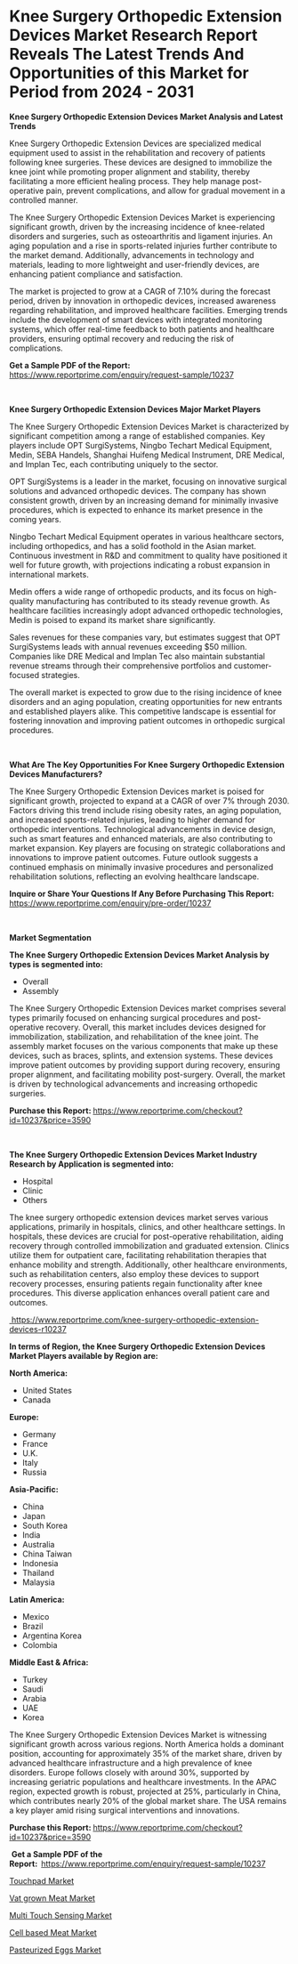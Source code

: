 <p><h1>Knee Surgery Orthopedic Extension Devices Market Research Report Reveals The Latest Trends And Opportunities of this Market for Period from 2024 - 2031</h1></p><p><strong>Knee Surgery Orthopedic Extension Devices Market Analysis and Latest Trends</strong></p>
<p><p>Knee Surgery Orthopedic Extension Devices are specialized medical equipment used to assist in the rehabilitation and recovery of patients following knee surgeries. These devices are designed to immobilize the knee joint while promoting proper alignment and stability, thereby facilitating a more efficient healing process. They help manage post-operative pain, prevent complications, and allow for gradual movement in a controlled manner.</p><p>The Knee Surgery Orthopedic Extension Devices Market is experiencing significant growth, driven by the increasing incidence of knee-related disorders and surgeries, such as osteoarthritis and ligament injuries. An aging population and a rise in sports-related injuries further contribute to the market demand. Additionally, advancements in technology and materials, leading to more lightweight and user-friendly devices, are enhancing patient compliance and satisfaction.</p><p>The market is projected to grow at a CAGR of 7.10% during the forecast period, driven by innovation in orthopedic devices, increased awareness regarding rehabilitation, and improved healthcare facilities. Emerging trends include the development of smart devices with integrated monitoring systems, which offer real-time feedback to both patients and healthcare providers, ensuring optimal recovery and reducing the risk of complications.</p></p>
<p><strong>Get a Sample PDF of the Report:&nbsp;</strong> <a href="https://www.reportprime.com/enquiry/request-sample/10237?utm_campaign=1877&utm_medium=2&utm_source=Github&utm_content=ia&utm_term=25122024&utm_id=knee-surgery-orthopedic-extension-devices">https://www.reportprime.com/enquiry/request-sample/10237</a></p>
<p>&nbsp;</p>
<p><strong>Knee Surgery Orthopedic Extension Devices Major Market Players</strong></p>
<p><p>The Knee Surgery Orthopedic Extension Devices Market is characterized by significant competition among a range of established companies. Key players include OPT SurgiSystems, Ningbo Techart Medical Equipment, Medin, SEBA Handels, Shanghai Huifeng Medical Instrument, DRE Medical, and Implan Tec, each contributing uniquely to the sector.</p><p>OPT SurgiSystems is a leader in the market, focusing on innovative surgical solutions and advanced orthopedic devices. The company has shown consistent growth, driven by an increasing demand for minimally invasive procedures, which is expected to enhance its market presence in the coming years. </p><p>Ningbo Techart Medical Equipment operates in various healthcare sectors, including orthopedics, and has a solid foothold in the Asian market. Continuous investment in R&D and commitment to quality have positioned it well for future growth, with projections indicating a robust expansion in international markets.</p><p>Medin offers a wide range of orthopedic products, and its focus on high-quality manufacturing has contributed to its steady revenue growth. As healthcare facilities increasingly adopt advanced orthopedic technologies, Medin is poised to expand its market share significantly.</p><p>Sales revenues for these companies vary, but estimates suggest that OPT SurgiSystems leads with annual revenues exceeding $50 million. Companies like DRE Medical and Implan Tec also maintain substantial revenue streams through their comprehensive portfolios and customer-focused strategies.</p><p>The overall market is expected to grow due to the rising incidence of knee disorders and an aging population, creating opportunities for new entrants and established players alike. This competitive landscape is essential for fostering innovation and improving patient outcomes in orthopedic surgical procedures.</p></p>
<p>&nbsp;</p>
<p><strong>What Are The Key Opportunities For Knee Surgery Orthopedic Extension Devices Manufacturers?</strong></p>
<p><p>The Knee Surgery Orthopedic Extension Devices market is poised for significant growth, projected to expand at a CAGR of over 7% through 2030. Factors driving this trend include rising obesity rates, an aging population, and increased sports-related injuries, leading to higher demand for orthopedic interventions. Technological advancements in device design, such as smart features and enhanced materials, are also contributing to market expansion. Key players are focusing on strategic collaborations and innovations to improve patient outcomes. Future outlook suggests a continued emphasis on minimally invasive procedures and personalized rehabilitation solutions, reflecting an evolving healthcare landscape.</p></p>
<p><strong>Inquire or Share Your Questions If Any Before Purchasing This Report:</strong> <a href="https://www.reportprime.com/enquiry/pre-order/10237?utm_campaign=1877&utm_medium=2&utm_source=Github&utm_content=ia&utm_term=25122024&utm_id=knee-surgery-orthopedic-extension-devices">https://www.reportprime.com/enquiry/pre-order/10237</a></p>
<p>&nbsp;</p>
<p><strong>Market Segmentation</strong></p>
<p><strong>The Knee Surgery Orthopedic Extension Devices Market Analysis by types is segmented into:</strong></p>
<p><ul><li>Overall</li><li>Assembly</li></ul></p>
<p><p>The Knee Surgery Orthopedic Extension Devices market comprises several types primarily focused on enhancing surgical procedures and post-operative recovery. Overall, this market includes devices designed for immobilization, stabilization, and rehabilitation of the knee joint. The assembly market focuses on the various components that make up these devices, such as braces, splints, and extension systems. These devices improve patient outcomes by providing support during recovery, ensuring proper alignment, and facilitating mobility post-surgery. Overall, the market is driven by technological advancements and increasing orthopedic surgeries.</p></p>
<p><strong>Purchase this Report:&nbsp;</strong><a href="https://www.reportprime.com/checkout?id=10237&price=3590&utm_campaign=1877&utm_medium=2&utm_source=Github&utm_content=ia&utm_term=25122024&utm_id=knee-surgery-orthopedic-extension-devices">https://www.reportprime.com/checkout?id=10237&price=3590</a></p>
<p>&nbsp;</p>
<p><strong>The Knee Surgery Orthopedic Extension Devices Market Industry Research by Application is segmented into:</strong></p>
<p><ul><li>Hospital</li><li>Clinic</li><li>Others</li></ul></p>
<p><p>The knee surgery orthopedic extension devices market serves various applications, primarily in hospitals, clinics, and other healthcare settings. In hospitals, these devices are crucial for post-operative rehabilitation, aiding recovery through controlled immobilization and graduated extension. Clinics utilize them for outpatient care, facilitating rehabilitation therapies that enhance mobility and strength. Additionally, other healthcare environments, such as rehabilitation centers, also employ these devices to support recovery processes, ensuring patients regain functionality after knee procedures. This diverse application enhances overall patient care and outcomes.</p></p>
<p><a href="https://www.reportprime.com/knee-surgery-orthopedic-extension-devices-r10237?utm_campaign=1877&utm_medium=2&utm_source=Github&utm_content=ia&utm_term=25122024&utm_id=knee-surgery-orthopedic-extension-devices">&nbsp;https://www.reportprime.com/knee-surgery-orthopedic-extension-devices-r10237</a></p>
<p><strong>In terms of Region, the Knee Surgery Orthopedic Extension Devices Market Players available by Region are:</strong></p>
<p>
    <p> <strong> North America: </strong>
        <ul>
            <li>United States</li>
            <li>Canada</li>
        </ul>
        </p> 
    <p> <strong> Europe: </strong>
        <ul>
            <li>Germany</li>
            <li>France</li>
            <li>U.K.</li>
            <li>Italy</li>
            <li>Russia</li>
        </ul>
        </p> 
    <p> <strong> Asia-Pacific: </strong>
        <ul>
            <li>China</li>
            <li>Japan</li>
            <li>South Korea</li>
            <li>India</li>
            <li>Australia</li>
            <li>China Taiwan</li>
            <li>Indonesia</li>
            <li>Thailand</li>
            <li>Malaysia</li>
        </ul>
        </p> 
    <p> <strong> Latin America: </strong>
        <ul>
            <li>Mexico</li>
            <li>Brazil</li>
            <li>Argentina Korea</li>
            <li>Colombia</li>
        </ul>
        </p> 
    <p> <strong> Middle East & Africa: </strong>
        <ul>
            <li>Turkey</li>
            <li>Saudi</li>
            <li>Arabia</li>
            <li>UAE</li>
            <li>Korea</li>
        </ul>
    </p>
    </p>
<p><p>The Knee Surgery Orthopedic Extension Devices Market is witnessing significant growth across various regions. North America holds a dominant position, accounting for approximately 35% of the market share, driven by advanced healthcare infrastructure and a high prevalence of knee disorders. Europe follows closely with around 30%, supported by increasing geriatric populations and healthcare investments. In the APAC region, expected growth is robust, projected at 25%, particularly in China, which contributes nearly 20% of the global market share. The USA remains a key player amid rising surgical interventions and innovations.</p></p>
<p><strong>Purchase this Report: </strong><a href="https://www.reportprime.com/checkout?id=10237&price=3590&utm_campaign=1877&utm_medium=2&utm_source=Github&utm_content=ia&utm_term=25122024&utm_id=knee-surgery-orthopedic-extension-devices">https://www.reportprime.com/checkout?id=10237&price=3590</a></p>
<p>&nbsp;<strong>Get a Sample PDF of the Report:&nbsp;&nbsp;</strong><a href="https://www.reportprime.com/enquiry/request-sample/10237?utm_campaign=1877&utm_medium=2&utm_source=Github&utm_content=ia&utm_term=25122024&utm_id=knee-surgery-orthopedic-extension-devices">https://www.reportprime.com/enquiry/request-sample/10237</a></p>
<p><strong></strong></p>
<p><p><a href="https://www.linkedin.com/pulse/industry-experts-project-touchpad-market-growth-129-cagr-from-l0sbf?utm_campaign=1877&utm_medium=2&utm_source=Github&utm_content=ia&utm_term=25122024&utm_id=knee-surgery-orthopedic-extension-devices">Touchpad Market</a></p><p><a href="https://www.linkedin.com/pulse/exploring-91-growth-vat-grown-meat-market-2031-key-trends-9fcpf?utm_campaign=1877&utm_medium=2&utm_source=Github&utm_content=ia&utm_term=25122024&utm_id=knee-surgery-orthopedic-extension-devices">Vat grown Meat Market</a></p><p><a href="https://www.linkedin.com/pulse/detailed-report-multi-touch-sensing-market-growth-share-47-s1p9f?utm_campaign=1877&utm_medium=2&utm_source=Github&utm_content=ia&utm_term=25122024&utm_id=knee-surgery-orthopedic-extension-devices">Multi Touch Sensing Market</a></p><p><a href="https://www.linkedin.com/pulse/cell-based-meat-market-forecast-2024-2031-components-applications-fpkaf?utm_campaign=1877&utm_medium=2&utm_source=Github&utm_content=ia&utm_term=25122024&utm_id=knee-surgery-orthopedic-extension-devices">Cell based Meat Market</a></p><p><a href="https://www.linkedin.com/pulse/understanding-59-cagrforecast-pasteurized-eggs-industry-6q2vf?utm_campaign=1877&utm_medium=2&utm_source=Github&utm_content=ia&utm_term=25122024&utm_id=knee-surgery-orthopedic-extension-devices">Pasteurized Eggs Market</a></p></p>